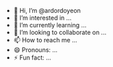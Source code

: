 - 👋 Hi, I’m @ardordoyeon
- 👀 I’m interested in ...
- 🌱 I’m currently learning ...
- 💞️ I’m looking to collaborate on ...
- 📫 How to reach me ...
- 😄 Pronouns: ...
- ⚡ Fun fact: ...

<!---
ardordoyeon/ardordoyeon is a ✨ special ✨ repository because its `README.md` (this file) appears on your GitHub profile.
You can click the Preview link to take a look at your changes.
--->
